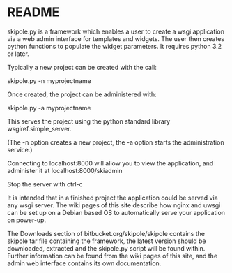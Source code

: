 # README #

skipole.py is a framework which enables a user to create a wsgi application via a web admin interface for templates and widgets. The user then creates python functions to populate the widget parameters. It requires python 3.2 or later.

Typically a new project can be created with the call:

skipole.py -n myprojectname

Once created, the project can be administered with:

skipole.py -a myprojectname

This serves the project using the python standard library wsgiref.simple_server.

(The -n option creates a new project, the -a option starts the administration service.)

Connecting to localhost:8000 will allow you to view the application, and administer it at localhost:8000/skiadmin

Stop the server with ctrl-c

It is intended that in a finished project the application could be served via any wsgi server. The wiki pages of this site describe how nginx and uwsgi can be set up on a Debian based OS to automatically serve your application on power-up. 

The Downloads section of bitbucket.org/skipole/skipole contains the skipole tar file containing the framework, the latest version should be downloaded, extracted and the skipole.py script will be found within. Further information can be found from the wiki pages of this site, and the admin web interface contains its own documentation.